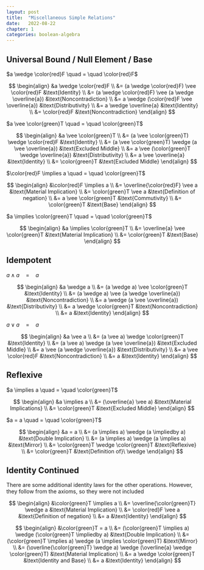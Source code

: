 ```yaml
---
layout: post
title:  "Miscellaneous Simple Relations"
date:   2022-08-22
chapter: 1
categories: boolean-algebra
---
```


## Universal Bound / Null Element / Base

$a \wedge \color{red}F \quad = \quad \color{red}F$

$$
\begin{align}
    &a \wedge \color{red}F \\
    &= (a \wedge \color{red}F) \vee \color{red}F                &\text{Identity} \\
    &= (a \wedge \color{red}F) \vee (a \wedge \overline{a})     &\text{Noncontradiction} \\
    &= a \wedge (\color{red}F \vee \overline{a})                &\text{Distributivity} \\
    &= a \wedge \overline{a}                                    &\text{Identity} \\
    &= \color{red}F                                             &\text{Noncontradiction}
\end{align}
$$

$a \vee \color{green}T \quad = \quad \color{green}T$

$$
\begin{align}
    &a \vee \color{green}T \\
    &= (a \vee \color{green}T) \wedge \color{red}F              &\text{Identity} \\
    &= (a \vee \color{green}T) \wedge (a \vee \overline{a})     &\text{Excluded Middle} \\
    &= a \vee (\color{green}T \wedge \overline{a})              &\text{Distributivity} \\
    &= a \vee \overline{a}                                      &\text{Identity} \\
    &= \color{green}T                                           &\text{Excluded Middle}
\end{align}
$$

$\color{red}F \implies a \quad = \quad \color{green}T$

$$
\begin{align}
    &\color{red}F \implies a \\
    &= \overline{\color{red}F} \vee a   &\text{Material Implication} \\
    &= \color{green}T \vee a            &\text{Definition of negation} \\
    &= a \vee \color{green}T            &\text{Commutivity} \\
    &= \color{green}T                   &\text{Base}
\end{align}
$$

$a \implies \color{green}T \quad = \quad \color{green}T$

$$
\begin{align}
    &a \implies \color{green}T \\
    &= \overline{a} \vee \color{green}T     &\text{Material Implication} \\
    &= \color{green}T                       &\text{Base}
\end{align}
$$

## Idempotent

$a \wedge a \quad = \quad a$

$$
\begin{align}
    &a \wedge a \\
    &= (a \wedge a) \vee \color{green}T             &\text{Identity} \\
    &= (a \wedge a) \vee (a \wedge \overline{a})    &\text{Noncontradiction} \\
    &= a \wedge (a \vee \overline{a})               &\text{Distributivity} \\
    &= a \wedge \color{green}T                      &\text{Noncontradiction} \\
    &= a                                            &\text{Identity}
\end{align}
$$

$a \vee a \quad = \quad a$

$$
\begin{align}
    &a \vee a \\
    &= (a \vee a) \wedge \color{green}T         &\text{Identity} \\
    &= (a \vee a) \wedge (a \vee \overline{a})  &\text{Excluded Middle} \\
    &= a \vee (a \wedge \overline{a})           &\text{Distributivity} \\
    &= a \vee \color{red}F                      &\text{Noncontradiction} \\
    &= a                                        &\text{Identity}
\end{align}
$$


## Reflexive

$a \implies a \quad = \quad \color{green}T$

$$
\begin{align}
    &a \implies a \\
    &= (\overline{a} \vee a)    &\text{Material Implications} \\
    &= \color{green}T           &\text{Excluded Middle}
\end{align}
$$

$a = a \quad = \quad \color{green}T$

$$
\begin{align}
    &a = a \\
    &= (a \implies a) \wedge (a \impliedby a)   &\text{Double Implication} \\
    &= (a \implies a) \wedge (a \implies a)     &\text{Mirror} \\
    &= \color{green}T \wedge \color{green}T     &\text{Reflexive} \\
    &= \color{green}T                           &\text{Definition of}\ \wedge
\end{align}
$$

## Identity Continued

There are some additional identity laws for the other operations. However, they follow from the axioms, so they were not included

$$
\begin{align}
    &\color{green}T \implies a \\
    &= \overline{\color{green}T} \wedge a   &\text{Material Implication} \\
    &= \color{red}F \vee a                  &\text{Definition of negation} \\
    &= a                                    &\text{Identity}
\end{align}
$$

$$
\begin{align}
    &\color{green}T = a \\
    &= (\color{green}T \implies a) \wedge (\color{green}T \impliedby a)                     &\text{Double Implication} \\
    &= (\color{green}T \implies a) \wedge (a \implies \color{green}T)                       &\text{Mirror} \\
    &= (\overline{\color{green}T} \wedge a) \wedge (\overline{a} \wedge \color{green}T)     &\text{Material Implication}  \\
    &= a \wedge \color{green}T                                                              &\text{Identity and Base}  \\
    &= a                                                                                    &\text{Identity}
\end{align}
$$